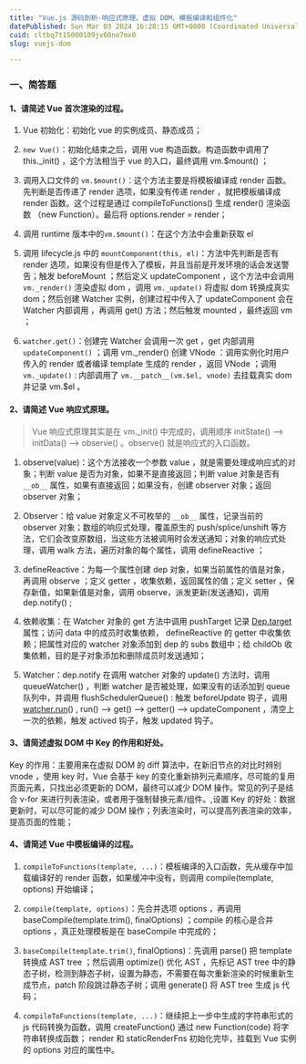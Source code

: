 ```yaml
---
title: "Vue.js 源码剖析-响应式原理、虚拟 DOM、模板编译和组件化"
datePublished: Sun Mar 03 2024 16:28:15 GMT+0000 (Coordinated Universal Time)
cuid: cltbq7t15000109jv60ne7mx0
slug: vuejs-dom

---
```


### **一、简答题**

#### **1、请简述 Vue 首次渲染的过程。**

1. Vue 初始化：初始化 vue 的实例成员、静态成员；
    
2. `new Vue()`：初始化结束之后，调用 vue 构造函数。构造函数中调用了 this.\_init() ，这个方法相当于 vue 的入口，最终调用 vm.$mount() ；
    

3. 调用入口文件的 `vm.$mount()`：这个方法主要是将模板编译成 render 函数。先判断是否传递了 render 选项，如果没有传递 render ，就把模板编译成 render 函数。这个过程是通过 compileToFunctions() 生成 render() 渲染函数 （new Function）。最后将 options.render = render；
    
4. 调用 runtime 版本中的`vm.$mount()`：在这个方法中会重新获取 el
    
5. 调用 lifecycle.js 中的 `mountComponent(this, el)`：方法中先判断是否有 render 选项，如果没有但是传入了模板，并且当前是开发环境的话会发送警告；触发 beforeMount ；然后定义 updateComponent ，这个方法中会调用 `vm._render()` 渲染虚拟 dom ，调用 `vm._update()` 将虚拟 dom 转换成真实 dom；然后创建 Watcher 实例，创建过程中传入了 updateComponent 会在 Watcher 内部调用 ，再调用 get() 方法；然后触发 mounted ，最终返回 vm ；
    
6. `watcher.get()`：创建完 Watcher 会调用一次 get ，get 内部调用 `updateComponent()` ；调用 vm.\_render() 创建 VNode ：调用实例化时用户传入的 render 或者编译 template 生成的 render ，返回 VNode ；调用 `vm._update()` : 内部调用了 `vm.__patch__(vm.$el, vnode)` 去挂载真实 dom 并记录 vm.$el 。
    

#### **2、请简述 Vue 响应式原理。**

> Vue 响应式原理其实是在 vm.\_init() 中完成的，调用顺序 initState() --&gt; initData() --&gt; observe() 。observe() 就是响应式的入口函数。

1. observe(value)：这个方法接收一个参数 value ，就是需要处理成响应式的对象；判断 value 是否为对象，如果不是直接返回；判断 value 对象是否有 `__ob__` 属性，如果有直接返回；如果没有，创建 observer 对象；返回 observer 对象；
    
2. Observer：给 value 对象定义不可枚举的 `__ob__` 属性，记录当前的 observer 对象；数组的响应式处理，覆盖原生的 push/splice/unshift 等方法，它们会改变原数组，当这些方法被调用时会发送通知；对象的响应式处理，调用 walk 方法，遍历对象的每个属性，调用 defineReactive ；
    
3. defineReactive：为每一个属性创建 dep 对象，如果当前属性的值是对象，再调用 observe ；定义 getter ，收集依赖，返回属性的值；定义 setter ，保存新值，如果新值是对象，调用 observe，派发更新(发送通知)，调用 dep.notify() ;
    
4. 依赖收集：在 Watcher 对象的 get 方法中调用 pushTarget 记录 [Dep.target](http://Dep.target) 属性；访问 data 中的成员时收集依赖， defineReactive 的 getter 中收集依赖；把属性对应的 watcher 对象添加到 dep 的 subs 数组中；给 childOb 收集依赖，目的是子对象添加和删除成员时发送通知；
    
5. Watcher：dep.notify 在调用 watcher 对象的 update() 方法时，调用 queueWatcher() ，判断 watcher 是否被处理，如果没有的话添加到 queue 队列中，并调用 flushSchedulerQueue() : 触发 beforeUpdate 钩子，调用 [watcher.run](http://watcher.run)() , run() --&gt; get() --&gt; getter() --&gt; updateComponent ，清空上一次的依赖，触发 actived 钩子，触发 updated 钩子。
    

#### **3、请简述虚拟 DOM 中 Key 的作用和好处。**

Key 的作用：主要用来在虚拟 DOM 的 diff 算法中，在新旧节点的对比时辨别 vnode ，使用 key 时，Vue 会基于 key 的变化重新排列元素顺序，尽可能的复用页面元素，只找出必须更新的 DOM，最终可以减少 DOM 操作。常见的列子是结合 v-for 来进行列表渲染，或者用于强制替换元素/组件。,设置 Key 的好处：数据更新时，可以尽可能的减少 DOM 操作；列表渲染时，可以提高列表渲染的效率，提高页面的性能；

#### **4、请简述 Vue 中模板编译的过程。**

1. `compileToFunctions(template, ...)`：模板编译的入口函数，先从缓存中加载编译好的 render 函数，如果缓冲中没有，则调用 compile(template, options) 开始编译；
    
2. `compile(template, options)`：先合并选项 options ，再调用 baseCompile(template.trim(), finalOptions) ；compile 的核心是合并 options ，真正处理模板是在 baseCompile 中完成的；
    
3. `baseCompile(template.trim()`, finalOptions)：先调用 parse() 把 template 转换成 AST tree ；然后调用 optimize() 优化 AST ，先标记 AST tree 中的静态子树，检测到静态子树，设置为静态，不需要在每次重新渲染的时候重新生成节点，patch 阶段跳过静态子树；调用 generate() 将 AST tree 生成 js 代码；
    
4. `compileToFunctions(template, ...)`：继续把上一步中生成的字符串形式的 js 代码转换为函数，调用 createFunction() 通过 new Function(code) 将字符串转换成函数； render 和 staticRenderFns 初始化完毕，挂载到 Vue 实例的 options 对应的属性中。